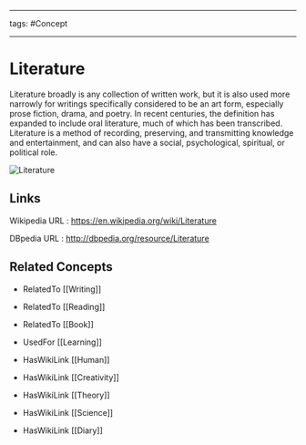 




---

tags: #Concept

---
# Literature


Literature broadly is any collection of written work, but it is also used more narrowly for writings specifically considered to be an art form, especially prose fiction, drama, and poetry. In recent centuries, the definition has expanded to include oral literature, much of which has been transcribed. Literature is a method of recording, preserving, and transmitting knowledge and entertainment, and can also have a social, psychological, spiritual, or political role.

![Literature](http://commons.wikimedia.org/wiki/Special:FilePath/Pinocchio.jpg?width=300)


## Links


Wikipedia URL : https://en.wikipedia.org/wiki/Literature

DBpedia URL : http://dbpedia.org/resource/Literature


## Related Concepts


- RelatedTo [[Writing]]

- RelatedTo [[Reading]]

- RelatedTo [[Book]]

- UsedFor [[Learning]]

- HasWikiLink [[Human]]

- HasWikiLink [[Creativity]]

- HasWikiLink [[Theory]]

- HasWikiLink [[Science]]

- HasWikiLink [[Diary]]